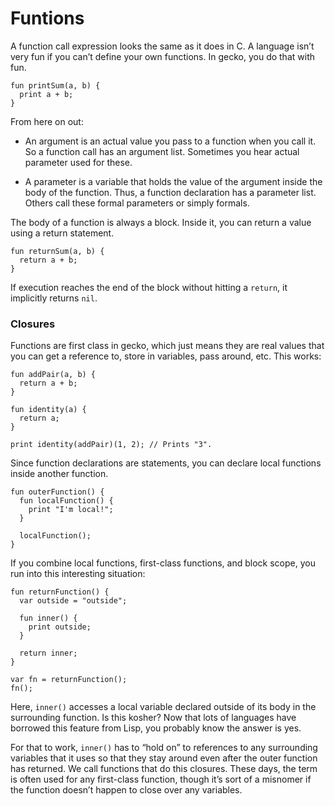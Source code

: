 # Funtions

A function call expression looks the same as it does in C. A language isn’t very fun if you can’t define your own functions. In gecko, you do that with fun.

```
fun printSum(a, b) {
  print a + b;
}
```

From here on out:

- An argument is an actual value you pass to a function when you call it. So a function call has an argument list. Sometimes you hear actual parameter used for these.

- A parameter is a variable that holds the value of the argument inside the body of the function. Thus, a function declaration has a parameter list. Others call these formal parameters or simply formals.

The body of a function is always a block. Inside it, you can return a value using a return statement.

```
fun returnSum(a, b) {
  return a + b;
}
```

If execution reaches the end of the block without hitting a `return`, it implicitly returns `nil`.

### Closures

Functions are first class in gecko, which just means they are real values that you can get a reference to, store in variables, pass around, etc. This works:

```
fun addPair(a, b) {
  return a + b;
}

fun identity(a) {
  return a;
}

print identity(addPair)(1, 2); // Prints "3".
```

Since function declarations are statements, you can declare local functions inside another function.

```
fun outerFunction() {
  fun localFunction() {
    print "I'm local!";
  }

  localFunction();
}
```

If you combine local functions, first-class functions, and block scope, you run into this interesting situation:

```
fun returnFunction() {
  var outside = "outside";

  fun inner() {
    print outside;
  }

  return inner;
}

var fn = returnFunction();
fn();
```

Here, `inner()` accesses a local variable declared outside of its body in the surrounding function. Is this kosher? Now that lots of languages have borrowed this feature from Lisp, you probably know the answer is yes.

For that to work, `inner()` has to “hold on” to references to any surrounding variables that it uses so that they stay around even after the outer function has returned. We call functions that do this closures. These days, the term is often used for any first-class function, though it’s sort of a misnomer if the function doesn’t happen to close over any variables.